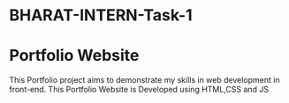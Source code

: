 # BHARAT-INTERN-Task-1
# Portfolio Website
This Portfolio project aims to demonstrate my skills in web development in front-end.
This Portfolio Website is Developed using HTML,CSS and JS
